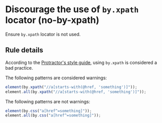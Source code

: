 # Discourage the use of `by.xpath` locator (no-by-xpath)

Ensure `by.xpath` locator is not used.

## Rule details

According to the [Protractor's style guide](https://github.com/angular/protractor/blob/master/docs/style-guide.md#never-use-xpath), using `by.xpath` is considered a bad practice. 

The following patterns are considered warnings:

```js
element(by.xpath("//a[starts-with(@href, 'something')]"));
element.all(by.xpath("//a[starts-with(@href, 'something')]"));
```

The following patterns are not warnings:

```js
element(by.css("a[href^=something]"));
element.all(by.css("a[href^=something]"));
```
